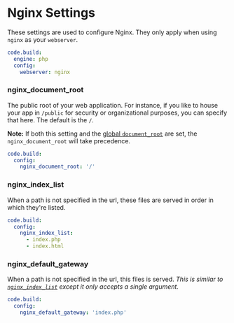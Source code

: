 # Nginx Settings

These settings are used to configure Nginx. They only apply when using `nginx` as your `webserver`.

```yaml
code.build:
  engine: php
  config:
    webserver: nginx
```

### nginx\_document\_root
The public root of your web application. For instance, if you like to house your app in `/public` for security or organizational purposes, you can specify that here. The default is the `/`.

**Note:** If both this setting and the [global `document_root`](/php/config/webserver/webserver-settings/#document_root) are set, the `nginx_document_root` will take precedence.

```yaml
code.build:
  config:
    nginx_document_root: '/'
```

### nginx\_index\_list
When a path is not specified in the url, these files are served in order in which they're listed.

```yaml
code.build:
  config:
    nginx_index_list:
      - index.php
      - index.html
```

### nginx\_default\_gateway
When a path is not specified in the url, this files is served. *This is similar to [`nginx_index_list`](#nginx_index_list) except it only accepts a single argument.*

```yaml
code.build:
  config:
    nginx_default_gateway: 'index.php'
```
